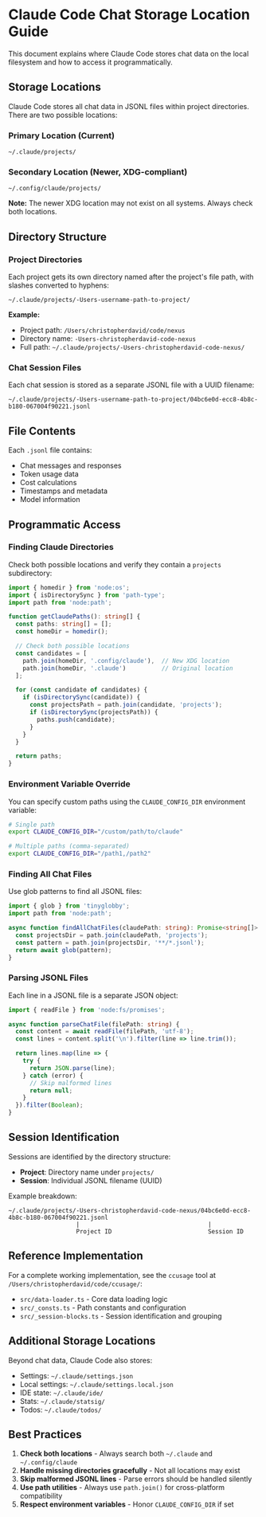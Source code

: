 # Claude Code Chat Storage Location Guide

This document explains where Claude Code stores chat data on the local filesystem and how to access it programmatically.

## Storage Locations

Claude Code stores all chat data in JSONL files within project directories. There are two possible locations:

### Primary Location (Current)
```
~/.claude/projects/
```

### Secondary Location (Newer, XDG-compliant)
```
~/.config/claude/projects/
```

**Note:** The newer XDG location may not exist on all systems. Always check both locations.

## Directory Structure

### Project Directories
Each project gets its own directory named after the project's file path, with slashes converted to hyphens:

```
~/.claude/projects/-Users-username-path-to-project/
```

**Example:**
- Project path: `/Users/christopherdavid/code/nexus`
- Directory name: `-Users-christopherdavid-code-nexus`
- Full path: `~/.claude/projects/-Users-christopherdavid-code-nexus/`

### Chat Session Files
Each chat session is stored as a separate JSONL file with a UUID filename:

```
~/.claude/projects/-Users-username-path-to-project/04bc6e0d-ecc8-4b8c-b180-067004f90221.jsonl
```

## File Contents

Each `.jsonl` file contains:
- Chat messages and responses
- Token usage data
- Cost calculations
- Timestamps and metadata
- Model information

## Programmatic Access

### Finding Claude Directories
Check both possible locations and verify they contain a `projects` subdirectory:

```typescript
import { homedir } from 'node:os';
import { isDirectorySync } from 'path-type';
import path from 'node:path';

function getClaudePaths(): string[] {
  const paths: string[] = [];
  const homeDir = homedir();

  // Check both possible locations
  const candidates = [
    path.join(homeDir, '.config/claude'),  // New XDG location
    path.join(homeDir, '.claude')          // Original location
  ];

  for (const candidate of candidates) {
    if (isDirectorySync(candidate)) {
      const projectsPath = path.join(candidate, 'projects');
      if (isDirectorySync(projectsPath)) {
        paths.push(candidate);
      }
    }
  }

  return paths;
}
```

### Environment Variable Override
You can specify custom paths using the `CLAUDE_CONFIG_DIR` environment variable:

```bash
# Single path
export CLAUDE_CONFIG_DIR="/custom/path/to/claude"

# Multiple paths (comma-separated)
export CLAUDE_CONFIG_DIR="/path1,/path2"
```

### Finding All Chat Files
Use glob patterns to find all JSONL files:

```typescript
import { glob } from 'tinyglobby';
import path from 'node:path';

async function findAllChatFiles(claudePath: string): Promise<string[]> {
  const projectsDir = path.join(claudePath, 'projects');
  const pattern = path.join(projectsDir, '**/*.jsonl');
  return await glob(pattern);
}
```

### Parsing JSONL Files
Each line in a JSONL file is a separate JSON object:

```typescript
import { readFile } from 'node:fs/promises';

async function parseChatFile(filePath: string) {
  const content = await readFile(filePath, 'utf-8');
  const lines = content.split('\n').filter(line => line.trim());

  return lines.map(line => {
    try {
      return JSON.parse(line);
    } catch (error) {
      // Skip malformed lines
      return null;
    }
  }).filter(Boolean);
}
```

## Session Identification

Sessions are identified by the directory structure:
- **Project**: Directory name under `projects/`
- **Session**: Individual JSONL filename (UUID)

Example breakdown:
```
~/.claude/projects/-Users-christopherdavid-code-nexus/04bc6e0d-ecc8-4b8c-b180-067004f90221.jsonl
                   |                                    |
                   Project ID                           Session ID
```

## Reference Implementation

For a complete working implementation, see the `ccusage` tool at `/Users/christopherdavid/code/ccusage/`:
- `src/data-loader.ts` - Core data loading logic
- `src/_consts.ts` - Path constants and configuration
- `src/_session-blocks.ts` - Session identification and grouping

## Additional Storage Locations

Beyond chat data, Claude Code also stores:
- Settings: `~/.claude/settings.json`
- Local settings: `~/.claude/settings.local.json`
- IDE state: `~/.claude/ide/`
- Stats: `~/.claude/statsig/`
- Todos: `~/.claude/todos/`

## Best Practices

1. **Check both locations** - Always search both `~/.claude` and `~/.config/claude`
2. **Handle missing directories gracefully** - Not all locations may exist
3. **Skip malformed JSONL lines** - Parse errors should be handled silently
4. **Use path utilities** - Always use `path.join()` for cross-platform compatibility
5. **Respect environment variables** - Honor `CLAUDE_CONFIG_DIR` if set
